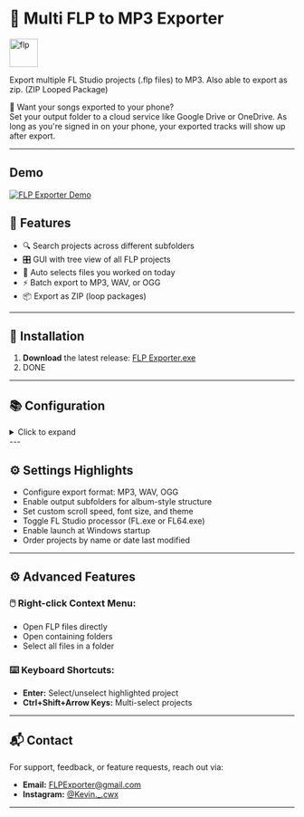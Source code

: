 # 🎵 Multi FLP to MP3 Exporter

<img src="https://www.image-line.com/static/assets/nav-logo-fruit.41db863.png" alt="flp" width="50"/>

Export multiple FL Studio projects (.flp files) to MP3. Also able to export as zip. (ZIP Looped Package)

📱 Want your songs exported to your phone?  
Set your output folder to a cloud service like Google Drive or OneDrive. As long as you're signed in on your phone, your exported tracks will show up after export.

---
## Demo
[![FLP Exporter Demo](https://framerusercontent.com/images/KF4TvyZEb4xuaRINBYeLJPppDU.jpg)](https://youtu.be/AM7cTDfg3m0) 

## 🧩 Features

- 🔍 Search projects across different subfolders
- 🎛️ GUI with tree view of all FLP projects
- 📅 Auto selects files you worked on today
- ⚡ Batch export to MP3, WAV, or OGG
- 📦 Export as ZIP (loop packages)

---

## 🚀 Installation

1. **Download** the latest release: [FLP Exporter.exe](https://github.com/Kevin-cwx/Multi-FLP-to-MP3-Exporter/raw/main/dist/Download/FLP%20Exporter.exe)  
2. DONE


---

## 📚 Configuration
<details>
<summary>Click to expand</summary>

<br>

1. Launch the app  
2. On first run:  
   - Set your **FLP folder**  
     - Where all your FLP files are stored. Add the top folder.  
   - Set **output folder**  
     - Where you want your songs to be exported to.  
   - Locate **FL Studio installation**  
     Example: `"C:\Program Files\Image-Line\FL Studio 21\"`  
3. Select projects from the left panel  
4. Click `Export` — your MP3s will be rendered to your output folder  

</details>
---

## ⚙️ Settings Highlights

- Configure export format: MP3, WAV, OGG
- Enable output subfolders for album-style structure
- Set custom scroll speed, font size, and theme
- Toggle FL Studio processor (FL.exe or FL64.exe)
- Enable launch at Windows startup
- Order projects by name or date last modified

---
## ⚙️ Advanced Features

### 🖱️ Right-click Context Menu:

- Open FLP files directly  
- Open containing folders  
- Select all files in a folder  

### ⌨️ Keyboard Shortcuts:

- **Enter:** Select/unselect highlighted project  
- **Ctrl+Shift+Arrow Keys:** Multi-select projects  


---
## 📬 Contact

For support, feedback, or feature requests, reach out via:

- **Email:** FLPExporter@gmail.com
- **Instagram:** [@Kevin._.cwx](https://www.instagram.com/Kevin._.cwx)

---
